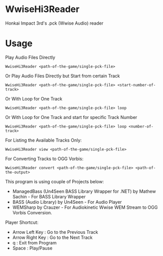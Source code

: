 # WwiseHi3Reader
Honkai Impact 3rd's .pck (Wwise Audio) reader

# Usage
Play Audio Files Directly

    WwiseHi3Reader <path-of-the-game/single-pck-file>
Or Play Audio Files Directly but Start from certain Track

    WwiseHi3Reader <path-of-the-game/single-pck-file> <start-number-of-track>
Or With Loop for One Track

    WwiseHi3Reader <path-of-the-game/single-pck-file> loop
Or With Loop for One Track and start for specific Track Number

    WwiseHi3Reader <path-of-the-game/single-pck-file> loop <number-of-track>
For Listing the Available Tracks Only:

    WwiseHi3Reader view <path-of-the-game/single-pck-file>
For Converting Tracks to OGG Vorbis:

    WwiseHi3Reader convert <path-of-the-game/single-pck-file> <path-of-the-output>

This program is using couple of Projects below:
 - ManagedBass (Un4Seen BASS Library Wrapper for .NET) by Mathew Sachin - For BASS Library Wrapper
 - BASS (Audio Library) by Un4Seen - For Audio Player
 - WEMSharp by Crauzer - For Audiokinetic Wwise WEM Stream to OGG Vorbis Conversion.

Player Shortcut:
- Arrow Left Key     : Go to the Previous Track
- Arrow Right Key    : Go to the Next Track
- q                  : Exit from Program
- Space              : Play/Pause
